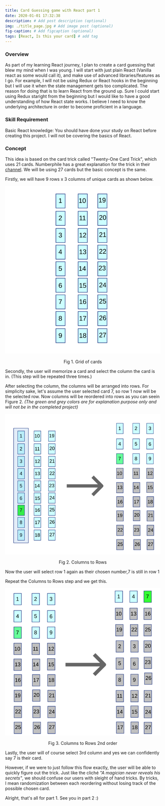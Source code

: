 ```yaml
---
title: Card Guessing game with React part 1
date: 2020-01-01 17:32:38
description: # Add post description (optional)
img: ./title_page.jpg # Add image post (optional)
fig-caption: # Add figcaption (optional)
tags: [React, Is this your card] # add tag
---
```


### Overview

As part of my learning React journey, I plan to create a card guessing that blew my mind when I was young. I will start with just plain React (Vanilla react as some would call it), and make use of advanced libraries/features as I go. For example, I will not be using Redux or React hooks in the beginning but I will use it when the state management gets too complicated. The reason for doing that is to learn React from the ground up. Sure I could start using Redux staright from the beginning but I would like to have a good understanding of how React state works. I believe I need to know the underlying architecture in order to become proficient in a language.

### Skill Requirement

Basic React knowledge: You should have done your study on React before creating this project. I will not be covering the basics of React.

### Concept

This idea is based on the card trick called "Twenty-One Card Trick", which uses 21 cards. Numberphile has a great explanation for the trick in their [channel](https://www.youtube.com/watch?v=d7dg7gVDWyg 'Numberphile 21 card trick explanation'). We will be using 27 cards but the basic concept is the same.

Firstly, we will have 9 rows x 3 columns of unique cards as shown below.

![grid of cards](./page1.png 'Grid of cards')

<p style="text-align: center;">Fig 1. Grid of cards</p>

Secondly, the user will memorize a card and select the column the card is in. (This step will be repeated three times.)

After selecting the column, the columns will be arranged into rows. For simplicity sake, let's assume the user selected card 7, so row 1 now will be the selected row. Now columns will be reordered into rows as you can seein Figure 2. _(The green and grey colors are for explanation purpose only and will not be in the completed project)_

![Columns to Rows](./row_to_col.png 'Columns to Rows')

<p style="text-align: center;">Fig 2. Columns to Rows</p>

Now the user will select row 1 again as their chosen number,7 is still in row 1

Repeat the Columns to Rows step and we get this.

![Columns to Rows](./cols_to_rows_2.png 'Columns to Rows')

<p style="text-align: center;">Fig 3. Columns to Rows 2nd order </p>

Lastly, the user will of course select 3rd column and yes we can confidently say 7 is their card.

However, if we were to just follow this flow exactly, the user will be able to quickly figure out the trick. Just like the cliché _"A magician never reveals his secrets"_, we should confuse our users with sleight of hand tricks. By tricks, I mean randomization between each reordering without losing track of the possible chosen card.

Alright, that's all for part 1. See you in part 2 :)
